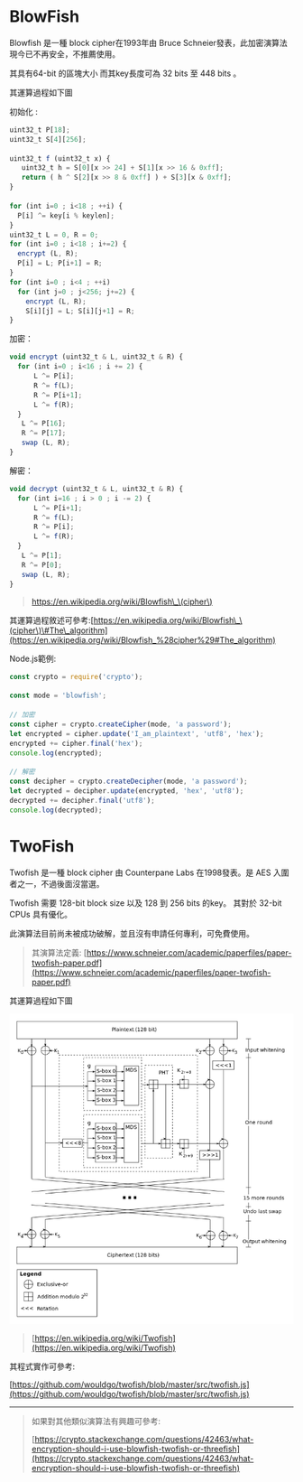 # BlowFish

Blowfish 是一種 block cipher在1993年由 Bruce Schneier發表，此加密演算法現今已不再安全，不推薦使用。

其具有64-bit 的區塊大小 而其key長度可為 32 bits 至 448 bits 。

其運算過程如下圖

初始化 :

```js
uint32_t P[18];
uint32_t S[4][256];

uint32_t f (uint32_t x) {
   uint32_t h = S[0][x >> 24] + S[1][x >> 16 & 0xff];
   return ( h ^ S[2][x >> 8 & 0xff] ) + S[3][x & 0xff];
}

for (int i=0 ; i<18 ; ++i) {
  P[i] ^= key[i % keylen];
}
uint32_t L = 0, R = 0;
for (int i=0 ; i<18 ; i+=2) {
  encrypt (L, R);
  P[i] = L; P[i+1] = R;
}
for (int i=0 ; i<4 ; ++i)
  for (int j=0 ; j<256; j+=2) {
    encrypt (L, R);
    S[i][j] = L; S[i][j+1] = R;
}
```

加密：

```js
void encrypt (uint32_t & L, uint32_t & R) {
  for (int i=0 ; i<16 ; i += 2) {
      L ^= P[i];
      R ^= f(L);
      R ^= P[i+1];
      L ^= f(R);
  }
   L ^= P[16];
   R ^= P[17];
   swap (L, R);
}
```

解密：

```js
void decrypt (uint32_t & L, uint32_t & R) {
  for (int i=16 ; i > 0 ; i -= 2) {
      L ^= P[i+1];
      R ^= f(L);
      R ^= P[i];
      L ^= f(R);
  }
   L ^= P[1];
   R ^= P[0];
   swap (L, R);
}
```

> https://en.wikipedia.org/wiki/Blowfish\_\(cipher\)

其運算過程敘述可參考:[https://en.wikipedia.org/wiki/Blowfish\_\(cipher\)\#The\_algorithm](https://en.wikipedia.org/wiki/Blowfish_%28cipher%29#The_algorithm)

Node.js範例:

```js
const crypto = require('crypto');

const mode = 'blowfish';

// 加密
const cipher = crypto.createCipher(mode, 'a password');
let encrypted = cipher.update('I_am_plaintext', 'utf8', 'hex');
encrypted += cipher.final('hex');
console.log(encrypted);

// 解密
const decipher = crypto.createDecipher(mode, 'a password');
let decrypted = decipher.update(encrypted, 'hex', 'utf8');
decrypted += decipher.final('utf8');
console.log(decrypted);
```

# TwoFish

Twofish 是一種 block cipher 由 Counterpane Labs 在1998發表。是 AES 入圍者之一，不過後面沒當選。

Twofish 需要 128-bit block size 以及 128 到 256 bits 的key。 其對於 32-bit CPUs 具有優化。

此演算法目前尚未被成功破解，並且沒有申請任何專利，可免費使用。

> 其演算法定義: [https://www.schneier.com/academic/paperfiles/paper-twofish-paper.pdf](https://www.schneier.com/academic/paperfiles/paper-twofish-paper.pdf)

其運算過程如下圖

![](/assets/Twofishalgo.svg.png)

> [https://en.wikipedia.org/wiki/Twofish](https://en.wikipedia.org/wiki/Twofish)

其程式實作可參考:

[https://github.com/wouldgo/twofish/blob/master/src/twofish.js](https://github.com/wouldgo/twofish/blob/master/src/twofish.js)

---

> 如果對其他類似演算法有興趣可參考:
>
> [https://crypto.stackexchange.com/questions/42463/what-encryption-should-i-use-blowfish-twofish-or-threefish](https://crypto.stackexchange.com/questions/42463/what-encryption-should-i-use-blowfish-twofish-or-threefish)



